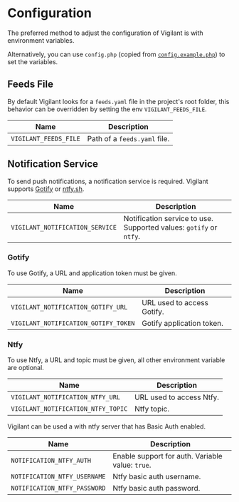 # Configuration

The preferred method to adjust the configuration of Vigilant is with environment variables.

Alternatively, you can use `config.php` (copied from [`config.example.php`](../config.example.php)) to set the variables.

## Feeds File

By default Vigilant looks for a `feeds.yaml` file in the project's root folder, this behavior can be overridden by setting the env `VIGILANT_FEEDS_FILE`.

| Name                  | Description                  |
| --------------------- | ---------------------------- |
| `VIGILANT_FEEDS_FILE` | Path of a `feeds.yaml` file. |

## Notification Service

To send push notifications, a notification service is required. Vigilant supports [Gotify](https://gotify.net) or [ntfy.sh](https://ntfy.sh).

| Name                            | Description                                                        |
| ------------------------------- | ------------------------------------------------------------------ |
| `VIGILANT_NOTIFICATION_SERVICE` | Notification service to use. Supported values: `gotify` or `ntfy`. |

### Gotify

To use Gotify, a URL and application token must be given.

| Name                                 | Description                |
| ------------------------------------ | -------------------------- |
| `VIGILANT_NOTIFICATION_GOTIFY_URL`   | URL used to access Gotify. |
| `VIGILANT_NOTIFICATION_GOTIFY_TOKEN` | Gotify application token.  |

### Ntfy

To use Ntfy, a URL and topic must be given, all other environment variable are optional.

| Name                                 | Description            |
| ------------------------------------ | ---------------------- |
| `VIGILANT_NOTIFICATION_NTFY_URL`   | URL used to access Ntfy. |
| `VIGILANT_NOTIFICATION_NTFY_TOPIC` | Ntfy topic.              |

Vigilant can be used a with ntfy server that has Basic Auth enabled.

| Name                         | Description                                      |
| ---------------------------- | ------------------------------------------------ |
| `NOTIFICATION_NTFY_AUTH`     | Enable support for auth. Variable value: `true`. |
| `NOTIFICATION_NTFY_USERNAME` | Ntfy basic auth username.                        |
| `NOTIFICATION_NTFY_PASSWORD` | Ntfy basic auth password.                        |

